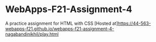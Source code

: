# WebApps-F21-Assignment-4
A practice assignment for HTML with CSS
[Hosted at]https://44-563-webapps-f21.github.io/webapps-f21-assignment-4-nagabandinikhil/play.html